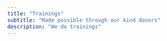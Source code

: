 ```yaml
---
title: "Trainings"
subtitle: "Made possible through our kind donors"
description: "We do trainings"
---
```

